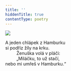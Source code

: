 ```yaml
---
title: ''
hiddenTitle: true
contentType: poetry
---
```


<section>

![](../Images/013.jpg)

A jeden chlápek z Hamburku  
si podříz žíly na krku.  
         Ženuška volá v pláči:  
         „Miláčku, to už stačí,  
nebo mi umřeš v Hamburku.“

</section>
